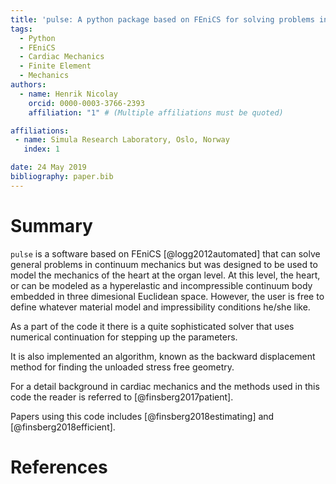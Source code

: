 ```yaml
---
title: 'pulse: A python package based on FEniCS for solving problems in cardiac mechanics'
tags:
  - Python
  - FEniCS
  - Cardiac Mechanics
  - Finite Element
  - Mechanics
authors:
  - name: Henrik Nicolay 
    orcid: 0000-0003-3766-2393
    affiliation: "1" # (Multiple affiliations must be quoted)

affiliations:
 - name: Simula Research Laboratory, Oslo, Norway
   index: 1

date: 24 May 2019
bibliography: paper.bib
---
```

# Summary

`pulse` is a software based on FEniCS [@logg2012automated] that can
solve general problems in continuum mechanics but was designed to be
used to model the mechanics of the heart at the organ level.
At this level, the heart, or can be modeled as a hyperelastic and
incompressible continuum body embedded in three dimesional Euclidean
space. However, the user is free to define whatever material model and
impressibility conditions he/she like. 

As a part of the code it there is a quite sophisticated solver that
uses numerical continuation for stepping up the parameters.

It is also implemented an algorithm, known as the backward
displacement method for finding the unloaded stress free geometry.

For a detail background in cardiac mechanics and the methods used in
this code the reader is referred to [@finsberg2017patient].

Papers using this code includes [@finsberg2018estimating] and
[@finsberg2018efficient].

# References
